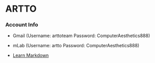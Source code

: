 # ARTTO #

### Account Info ###

* Gmail (Username: arttoteam Password: ComputerAesthetics888)

* mLab (Username: artto Password: ComputerAesthetics888)
* [Learn Markdown](https://bitbucket.org/tutorials/markdowndemo)